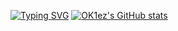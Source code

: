 [![Typing SVG](https://readme-typing-svg.herokuapp.com?font=Fira+Code&weight=700&pause=1000&color=2992F7&width=435&lines=Hey+there%2C+I'm+OK1ez)](https://github.com/ok1ez)
[![OK1ez's GitHub stats](https://github-readme-stats.vercel.app/api?username=anuraghazra)](https://github.com/ok1ez)










